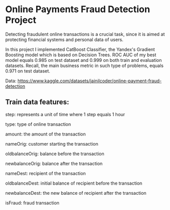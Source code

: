 # Online Payments Fraud Detection Project

Detecting fraudulent online transactions is a crucial task, since it is aimed at protecting financial systems and personal data of users.

In this project I implemented CatBoost Classifier, the Yandex's Gradient Boosting model which is based on Decision Trees. ROC AUC of my best model equals 0.985 on test dataset and 0.999 on both train and evaluation datasets. Recall, the main business metric in such type of problems, equals 0.971 on test dataset.

Data: https://www.kaggle.com/datasets/jainilcoder/online-payment-fraud-detection

## Train data features: 

step: represents a unit of time where 1 step equals 1 hour

type: type of online transaction

amount: the amount of the transaction

nameOrig: customer starting the transaction

oldbalanceOrig: balance before the transaction

newbalanceOrig: balance after the transaction

nameDest: recipient of the transaction

oldbalanceDest: initial balance of recipient before the transaction

newbalanceDest: the new balance of recipient after the transaction

isFraud: fraud transaction

